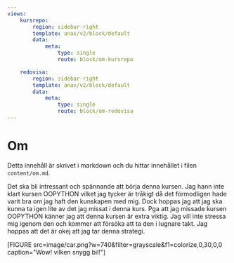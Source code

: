 ```yaml
---
views:
    kursrepo:
        region: sidebar-right
        template: anax/v2/block/default
        data:
            meta:
                type: single
                route: block/om-kursrepo

    redovisa:
        region: sidebar-right
        template: anax/v2/block/default
        data:
            meta:
                type: single
                route: block/om-redovisa
---
```

Om
=========================

Detta innehåll är skrivet i markdown och du hittar innehållet i filen `content/om.md`.

Det ska bli intressant och spännande att börja denna kursen. Jag hann inte klart kursen OOPYTHON vilket jag tycker är tråkigt då det förmodligen hade varit bra om jag haft den kunskapen med mig. Dock hoppas jag att jag ska kunna ta igen lite av det jag missat i denna kurs.
Pga att jag missade kursen OOPYTHON känner jag att denna kursen är extra viktig. Jag vill inte stressa mig igenom den och kommer att försöka att ta den i lugnare takt. Jag hoppas att det är okej att jag tar denna strategi.

[FIGURE src=image/car.png?w=740&filter=grayscale&f1=colorize,0,30,0,0 caption="Wow! vilken snygg bil!"]
